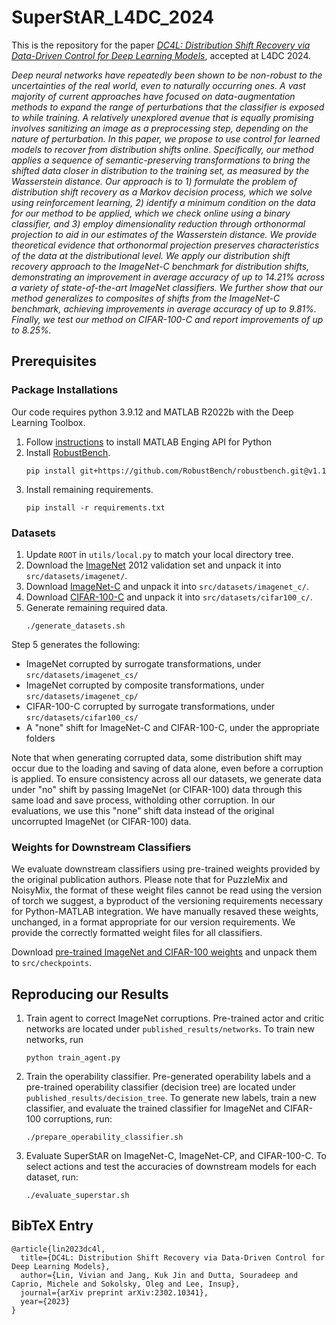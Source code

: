 # SuperStAR_L4DC_2024
This is the repository for the paper *[DC4L: Distribution Shift Recovery via Data-Driven Control for Deep Learning Models](https://arxiv.org/abs/2302.10341)*, accepted at L4DC 2024.

*Deep neural networks have repeatedly been shown to be non-robust to the uncertainties of the real world, even to naturally occurring ones. A vast majority of current approaches have focused on data-augmentation methods to expand the range of perturbations that the classifier is exposed to while training. A relatively unexplored avenue that is equally promising involves sanitizing an image as a preprocessing step, depending on the nature of perturbation. In this paper, we propose to use control for learned models to recover from distribution shifts online. Specifically, our method applies a sequence of semantic-preserving transformations to bring the shifted data closer in distribution to the training set, as measured by the Wasserstein distance. Our approach is to 1\) formulate the problem of distribution shift recovery as a Markov decision process, which we solve using reinforcement learning, 2\) identify a minimum condition on the data for our method to be applied, which we check online using a binary classifier, and 3\) employ dimensionality reduction through orthonormal projection to aid in our estimates of the Wasserstein distance. We provide theoretical evidence that orthonormal projection preserves characteristics of the data at the distributional level. We apply our distribution shift recovery approach to the ImageNet-C benchmark for distribution shifts, demonstrating an improvement in average accuracy of up to 14.21% across a variety of state-of-the-art ImageNet classifiers. We further show that our method generalizes to composites of shifts from the ImageNet-C benchmark, achieving improvements in average accuracy of up to 9.81%. Finally, we test our method on CIFAR-100-C and report improvements of up to 8.25%.*

## Prerequisites

### Package Installations
Our code requires python 3.9.12 and MATLAB R2022b with the Deep Learning Toolbox.

1. Follow [instructions](https://www.mathworks.com/help/matlab/matlab_external/install-the-matlab-engine-for-python.html) to install MATLAB Enging API for Python
2. Install [RobustBench](https://robustbench.github.io/).
    ```
    pip install git+https://github.com/RobustBench/robustbench.git@v1.1
    ```
3. Install remaining requirements.
    ```
    pip install -r requirements.txt
    ```

### Datasets
1. Update `ROOT` in `utils/local.py` to match your local directory tree.
2. Download the [ImageNet](https://www.image-net.org/index.php) 2012 validation set and unpack it into `src/datasets/imagenet/`.
3. Download [ImageNet-C](https://zenodo.org/records/2235448) and unpack it into `src/datasets/imagenet_c/`.
4. Download [CIFAR-100-C](https://zenodo.org/records/3555552) and unpack it into `src/datasets/cifar100_c/`.
5. Generate remaining required data.
    ```
    ./generate_datasets.sh
    ```
Step 5 generates the following:
- ImageNet corrupted by surrogate transformations, under `src/datasets/imagenet_cs/`
- ImageNet corrupted by composite transformations, under `src/datasets/imagenet_cp/`
- CIFAR-100-C corrupted by surrogate transformations, under `src/datasets/cifar100_cs/`
- A "none" shift for ImageNet-C and CIFAR-100-C, under the appropriate folders

Note that when generating corrupted data, some distribution shift may occur due to the loading and saving of data alone, even before a corruption is applied. To ensure consistency across all our datasets, we generate data under "no" shift by passing ImageNet (or CIFAR-100) data through this same load and save process, witholding other corruption. In our evaluations, we use this "none" shift data instead of the original uncorrupted ImageNet (or CIFAR-100) data.

### Weights for Downstream Classifiers
We evaluate downstream classifiers using pre-trained weights provided by the original publication authors. Please note that for PuzzleMix and NoisyMix, the format of these weight files cannot be read using the version of torch we suggest, a byproduct of the versioning requirements necessary for Python-MATLAB integration. We have manually resaved these weights, unchanged, in a format appropriate for our version requirements. We provide the correctly formatted weight files for all classifiers.

Download [pre-trained ImageNet and CIFAR-100 weights](https://drive.google.com/file/d/1CXvBl8K_8889ok3EQ71u_mj3VbhVqcEE/view?usp=sharing) and unpack them to `src/checkpoints`.

## Reproducing our Results
1. Train agent to correct ImageNet corruptions. Pre-trained actor and critic networks are located under `published_results/networks`. To train new networks, run
    ```
    python train_agent.py
    ```
2. Train the operability classifier. Pre-generated operability labels and a pre-trained operability classifier (decision tree) are located under `published_results/decision_tree`. To generate new labels, train a new classifier, and evaluate the trained classifier for ImageNet and CIFAR-100 corruptions, run:
    ```
    ./prepare_operability_classifier.sh
    ```
3. Evaluate SuperStAR on ImageNet-C, ImageNet-CP, and CIFAR-100-C. To select actions and test the accuracies of downstream models for each dataset, run:
    ```
    ./evaluate_superstar.sh
    ```

## BibTeX Entry
```
@article{lin2023dc4l,
  title={DC4L: Distribution Shift Recovery via Data-Driven Control for Deep Learning Models},
  author={Lin, Vivian and Jang, Kuk Jin and Dutta, Souradeep and Caprio, Michele and Sokolsky, Oleg and Lee, Insup},
  journal={arXiv preprint arXiv:2302.10341},
  year={2023}
}
```